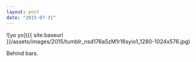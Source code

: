 ```yaml
---
layout: post
date: "2015-07-31"
---
```


![yo yo]({{ site.baseurl }}/assets/images/2015/tumblr_nsd176a5zM1r16syio1_1280-1024x576.jpg)

Behind bars.
